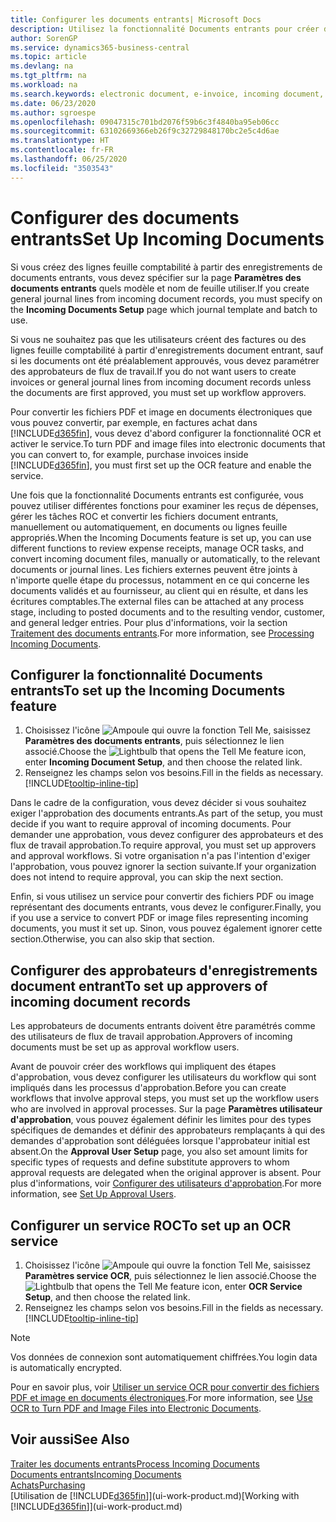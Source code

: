 ```yaml
---
title: Configurer les documents entrants| Microsoft Docs
description: Utilisez la fonctionnalité Documents entrants pour créer des documents électroniques, gérer des tâches OCR, importer des factures, et convertir des fichiers images.
author: SorenGP
ms.service: dynamics365-business-central
ms.topic: article
ms.devlang: na
ms.tgt_pltfrm: na
ms.workload: na
ms.search.keywords: electronic document, e-invoice, incoming document, OCR, ecommerce, document exchange, import invoice
ms.date: 06/23/2020
ms.author: sgroespe
ms.openlocfilehash: 09047315c701bd2076f59b6c3f4840ba95eb06cc
ms.sourcegitcommit: 63102669366eb26f9c32729848170bc2e5c4d6ae
ms.translationtype: HT
ms.contentlocale: fr-FR
ms.lasthandoff: 06/25/2020
ms.locfileid: "3503543"
---
```

# <a name="set-up-incoming-documents"></a><span data-ttu-id="8177b-103">Configurer des documents entrants</span><span class="sxs-lookup"><span data-stu-id="8177b-103">Set Up Incoming Documents</span></span>

<span data-ttu-id="8177b-104">Si vous créez des lignes feuille comptabilité à partir des enregistrements de documents entrants, vous devez spécifier sur la page **Paramètres des documents entrants** quels modèle et nom de feuille utiliser.</span><span class="sxs-lookup"><span data-stu-id="8177b-104">If you create general journal lines from incoming document records, you must specify on the **Incoming Documents Setup** page which journal template and batch to use.</span></span>

<span data-ttu-id="8177b-105">Si vous ne souhaitez pas que les utilisateurs créent des factures ou des lignes feuille comptabilité à partir d'enregistrements document entrant, sauf si les documents ont été préalablement approuvés, vous devez paramétrer des approbateurs de flux de travail.</span><span class="sxs-lookup"><span data-stu-id="8177b-105">If you do not want users to create invoices or general journal lines from incoming document records unless the documents are first approved, you must set up workflow approvers.</span></span>

<span data-ttu-id="8177b-106">Pour convertir les fichiers PDF et image en documents électroniques que vous pouvez convertir, par exemple, en factures achat dans [!INCLUDE[d365fin](includes/d365fin_md.md)], vous devez d'abord configurer la fonctionnalité OCR et activer le service.</span><span class="sxs-lookup"><span data-stu-id="8177b-106">To turn PDF and image files into electronic documents that you can convert to, for example, purchase invoices inside [!INCLUDE[d365fin](includes/d365fin_md.md)], you must first set up the OCR feature and enable the service.</span></span>

<span data-ttu-id="8177b-107">Une fois que la fonctionnalité Documents entrants est configurée, vous pouvez utiliser différentes fonctions pour examiner les reçus de dépenses, gérer les tâches ROC et convertir les fichiers document entrants, manuellement ou automatiquement, en documents ou lignes feuille appropriés.</span><span class="sxs-lookup"><span data-stu-id="8177b-107">When the Incoming Documents feature is set up, you can use different functions to review expense receipts, manage OCR tasks, and convert incoming document files, manually or automatically, to the relevant documents or journal lines.</span></span> <span data-ttu-id="8177b-108">Les fichiers externes peuvent être joints à n'importe quelle étape du processus, notamment en ce qui concerne les documents validés et au fournisseur, au client qui en résulte, et dans les écritures comptables.</span><span class="sxs-lookup"><span data-stu-id="8177b-108">The external files can be attached at any process stage, including to posted documents and to the resulting vendor, customer, and general ledger entries.</span></span> <span data-ttu-id="8177b-109">Pour plus d'informations, voir la section [Traitement des documents entrants](across-process-income-documents.md).</span><span class="sxs-lookup"><span data-stu-id="8177b-109">For more information, see [Processing Incoming Documents](across-process-income-documents.md).</span></span>

## <a name="to-set-up-the-incoming-documents-feature"></a><span data-ttu-id="8177b-110">Configurer la fonctionnalité Documents entrants</span><span class="sxs-lookup"><span data-stu-id="8177b-110">To set up the Incoming Documents feature</span></span>

1. <span data-ttu-id="8177b-111">Choisissez l'icône ![Ampoule qui ouvre la fonction Tell Me](media/ui-search/search_small.png "Dites-moi ce que vous voulez faire"), saisissez **Paramètres des documents entrants**, puis sélectionnez le lien associé.</span><span class="sxs-lookup"><span data-stu-id="8177b-111">Choose the ![Lightbulb that opens the Tell Me feature](media/ui-search/search_small.png "Tell me what you want to do") icon, enter **Incoming Document Setup**, and then choose the related link.</span></span>
2. <span data-ttu-id="8177b-112">Renseignez les champs selon vos besoins.</span><span class="sxs-lookup"><span data-stu-id="8177b-112">Fill in the fields as necessary.</span></span> [!INCLUDE[tooltip-inline-tip](includes/tooltip-inline-tip_md.md)]

<span data-ttu-id="8177b-113">Dans le cadre de la configuration, vous devez décider si vous souhaitez exiger l'approbation des documents entrants.</span><span class="sxs-lookup"><span data-stu-id="8177b-113">As part of the setup, you must decide if you want to require approval of incoming documents.</span></span> <span data-ttu-id="8177b-114">Pour demander une approbation, vous devez configurer des approbateurs et des flux de travail approbation.</span><span class="sxs-lookup"><span data-stu-id="8177b-114">To require approval, you must set up approvers and approval workflows.</span></span> <span data-ttu-id="8177b-115">Si votre organisation n'a pas l'intention d'exiger l'approbation, vous pouvez ignorer la section suivante.</span><span class="sxs-lookup"><span data-stu-id="8177b-115">If your organization does not intend to require approval, you can skip the next section.</span></span>  

<span data-ttu-id="8177b-116">Enfin, si vous utilisez un service pour convertir des fichiers PDF ou image représentant des documents entrants, vous devez le configurer.</span><span class="sxs-lookup"><span data-stu-id="8177b-116">Finally, you if you use a service to convert PDF or image files representing incoming documents, you must it set up.</span></span> <span data-ttu-id="8177b-117">Sinon, vous pouvez également ignorer cette section.</span><span class="sxs-lookup"><span data-stu-id="8177b-117">Otherwise, you can also skip that section.</span></span>  

## <a name="to-set-up-approvers-of-incoming-document-records"></a><span data-ttu-id="8177b-118">Configurer des approbateurs d'enregistrements document entrant</span><span class="sxs-lookup"><span data-stu-id="8177b-118">To set up approvers of incoming document records</span></span>

<span data-ttu-id="8177b-119">Les approbateurs de documents entrants doivent être paramétrés comme des utilisateurs de flux de travail approbation.</span><span class="sxs-lookup"><span data-stu-id="8177b-119">Approvers of incoming documents must be set up as approval workflow users.</span></span>

<span data-ttu-id="8177b-120">Avant de pouvoir créer des workflows qui impliquent des étapes d'approbation, vous devez configurer les utilisateurs du workflow qui sont impliqués dans les processus d'approbation.</span><span class="sxs-lookup"><span data-stu-id="8177b-120">Before you can create workflows that involve approval steps, you must set up the workflow users who are involved in approval processes.</span></span> <span data-ttu-id="8177b-121">Sur la page **Paramètres utilisateur d'approbation**, vous pouvez également définir les limites pour des types spécifiques de demandes et définir des approbateurs remplaçants à qui des demandes d'approbation sont déléguées lorsque l'approbateur initial est absent.</span><span class="sxs-lookup"><span data-stu-id="8177b-121">On the **Approval User Setup** page, you also set amount limits for specific types of requests and define substitute approvers to whom approval requests are delegated when the original approver is absent.</span></span> <span data-ttu-id="8177b-122">Pour plus d'informations, voir [Configurer des utilisateurs d'approbation](across-how-to-set-up-approval-users.md).</span><span class="sxs-lookup"><span data-stu-id="8177b-122">For more information, see [Set Up Approval Users](across-how-to-set-up-approval-users.md).</span></span>

## <a name="to-set-up-an-ocr-service"></a><span data-ttu-id="8177b-123">Configurer un service ROC</span><span class="sxs-lookup"><span data-stu-id="8177b-123">To set up an OCR service</span></span>

1. <span data-ttu-id="8177b-124">Choisissez l'icône ![Ampoule qui ouvre la fonction Tell Me](media/ui-search/search_small.png "Dites-moi ce que vous voulez faire"), saisissez **Paramètres service OCR**, puis sélectionnez le lien associé.</span><span class="sxs-lookup"><span data-stu-id="8177b-124">Choose the ![Lightbulb that opens the Tell Me feature](media/ui-search/search_small.png "Tell me what you want to do") icon, enter **OCR Service Setup**, and then choose the related link.</span></span>
2. <span data-ttu-id="8177b-125">Renseignez les champs selon vos besoins.</span><span class="sxs-lookup"><span data-stu-id="8177b-125">Fill in the fields as necessary.</span></span> [!INCLUDE[tooltip-inline-tip](includes/tooltip-inline-tip_md.md)]

> [!NOTE]  
> <span data-ttu-id="8177b-126">Vos données de connexion sont automatiquement chiffrées.</span><span class="sxs-lookup"><span data-stu-id="8177b-126">You login data is automatically encrypted.</span></span>

<span data-ttu-id="8177b-127">Pour en savoir plus, voir [Utiliser un service OCR pour convertir des fichiers PDF et image en documents électroniques](across-how-use-ocr-pdf-images-files.md).</span><span class="sxs-lookup"><span data-stu-id="8177b-127">For more information, see [Use OCR to Turn PDF and Image Files into Electronic Documents](across-how-use-ocr-pdf-images-files.md).</span></span>  

## <a name="see-also"></a><span data-ttu-id="8177b-128">Voir aussi</span><span class="sxs-lookup"><span data-stu-id="8177b-128">See Also</span></span>

[<span data-ttu-id="8177b-129">Traiter les documents entrants</span><span class="sxs-lookup"><span data-stu-id="8177b-129">Process Incoming Documents</span></span>](across-process-income-documents.md)  
[<span data-ttu-id="8177b-130">Documents entrants</span><span class="sxs-lookup"><span data-stu-id="8177b-130">Incoming Documents</span></span>](across-income-documents.md)  
[<span data-ttu-id="8177b-131">Achats</span><span class="sxs-lookup"><span data-stu-id="8177b-131">Purchasing</span></span>](purchasing-manage-purchasing.md)  
<span data-ttu-id="8177b-132">[Utilisation de [!INCLUDE[d365fin](includes/d365fin_md.md)]](ui-work-product.md)</span><span class="sxs-lookup"><span data-stu-id="8177b-132">[Working with [!INCLUDE[d365fin](includes/d365fin_md.md)]](ui-work-product.md)</span></span>
